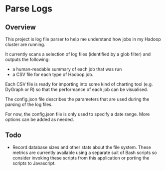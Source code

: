 Parse Logs
==========

Overview
--------
This project is log file parser to help me understand how jobs in my Hadoop cluster are running.

It currently scans a selection of log files (identified by a glob filter) and outputs the following: 
 - a human-readable summary of each job that was run
 - a CSV file for each type of Hadoop job.

Each CSV file is ready for importing into some kind of charting tool (e.g. DyGraph or R) so that the performance of each job can be visualised.


The config.json file describes the parameters that are used during the parsing of the log files.

For now, the config.json file is only used to specify a date range.  More options can be added as needed.


Todo
----
* Record database sizes and other stats about the file system.  These metrics are currently available using a separate suit of Bash scripts so consider invoking these scripts from this application or porting the scripts to Javascript.


